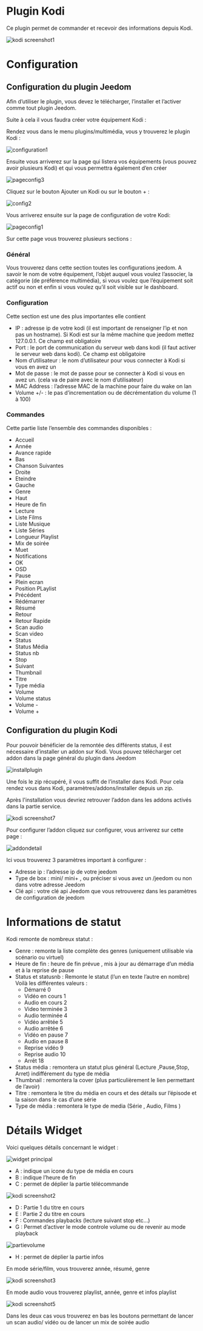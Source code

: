 # Plugin Kodi

Ce plugin permet de commander et recevoir des informations depuis Kodi.

![kodi screenshot1](../images/kodi_screenshot1.jpg)

# Configuration 

## Configuration du plugin Jeedom

Afin d’utiliser le plugin, vous devez le télécharger, l’installer et l’activer comme tout plugin Jeedom.

Suite à cela il vous faudra créer votre équipement Kodi :

Rendez vous dans le menu plugins/multimédia, vous y trouverez le plugin Kodi :

![configuration1](../images/configuration1.jpg)

Ensuite vous arriverez sur la page qui listera vos équipements (vous pouvez avoir plusieurs Kodi) et qui vous permettra également d’en créer

![pageconfig3](../images/pageconfig3.jpg)

Cliquez sur le bouton Ajouter un Kodi ou sur le bouton + :

![config2](../images/config2.jpg)

Vous arriverez ensuite sur la page de configuration de votre Kodi:

![pageconfig1](../images/pageconfig1.jpg)

Sur cette page vous trouverez plusieurs sections :

### Général

Vous trouverez dans cette section toutes les configurations jeedom. A savoir le nom de votre équipement, l’objet auquel vous voulez l’associer, la catégorie (de préférence multimédia), si vous voulez que l’équipement soit actif ou non et enfin si vous voulez qu’il soit visible sur le dashboard.

### Configuration

Cette section est une des plus importantes elle contient

-   IP : adresse ip de votre kodi (il est important de renseigner l’ip et non pas un hostname). Si Kodi est sur la même machine que jeedom mettez 127.0.0.1. Ce champ est obligatoire
-   Port : le port de communication du serveur web dans kodi (il faut activer le serveur web dans kodi). Ce champ est obligatoire
-   Nom d’utilisateur : le nom d’utilisateur pour vous connecter à Kodi si vous en avez un
-   Mot de passe : le mot de passe pour se connecter à Kodi si vous en avez un. (cela va de paire avec le nom d’utilisateur)
-   MAC Address : l’adresse MAC de la machine pour faire du wake on lan
-   Volume +/- : le pas d’incrementation ou de décrémentation du volume (1 à 100)

### Commandes

Cette partie liste l’ensemble des commandes disponibles :

-   Accueil
-   Année
-   Avance rapide
-   Bas
-   Chanson Suivantes
-   Droite
-   Eteindre
-   Gauche
-   Genre
-   Haut
-   Heure de fin
-   Lecture
-   Liste Films
-   Liste Musique
-   Liste Séries
-   Longueur Playlist
-   Mix de soirée
-   Muet
-   Notifications
-   OK
-   OSD
-   Pause
-   Plein ecran
-   Position PLaylist
-   Précédent
-   Rédémarrer
-   Résumé
-   Retour
-   Retour Rapide
-   Scan audio
-   Scan video
-   Status
-   Status Média
-   Status nb
-   Stop
-   Suivant
-   Thumbnail
-   Titre
-   Type média
-   Volume
-   Volume status
-   Volume -
-   Volume \+

## Configuration du plugin Kodi

Pour pouvoir bénéficier de la remontée des différents status, il est nécessaire d’installer un addon sur Kodi. Vous pouvez télécharger cet addon dans la page général du plugin dans Jeedom

![installplugin](../images/installplugin.jpg)

Une fois le zip récupéré, il vous suffit de l’installer dans Kodi. Pour cela rendez vous dans Kodi, paramètres/addons/installer depuis un zip.

Après l'installation vous devriez retrouver l’addon dans les addons activés dans la partie service.

![kodi screenshot7](../images/kodi_screenshot7.jpg)

Pour configurer l’addon cliquez sur configurer, vous arriverez sur cette page :

![addondetail](../images/addondetail.jpg)

Ici vous trouverez 3 paramètres important à configurer :

-   Adresse ip : l’adresse ip de votre jeedom
-   Type de box : mini/ mini+ , ou préciser si vous avez un /jeedom ou non dans votre adresse Jeedom
-   Clé api : votre clé api Jeedom que vous retrouverez dans les paramètres de configuration de jeedom

# Informations de statut 

Kodi remonte de nombreux statut :

-   Genre : remonte la liste complète des genres (uniquement utilisable via scénario ou virtuel)
-   Heure de fin : heure de fin prévue , mis à jour au démarrage d’un média et à la reprise de pause
-   Status et statusnb : Remonte le statut (l’un en texte l’autre en nombre) Voilà les différentes valeurs :
    - Démarré   0
    - Vidéo en cours  1
    - Audio en cours  2
    - Video terminée  3
    - Audio terminée  4
    - Vidéo arrêtée   5
    - Audio arrêtée   6
    - Vidéo en pause  7
    - Audio en pause  8
    - Reprise vidéo   9
    - Reprise audio   10
    - Arrêt   18
-   Status média : remontera un statut plus général (Lecture ,Pause,Stop, Arret) indifférement du type de média
-   Thumbnail : remontera la cover (plus particulièrement le lien permettant de l’avoir)
-   Titre : remontera le titre du média en cours et des détails sur l’épisode et la saison dans le cas d’une série
-   Type de média : remontera le type de media (Série , Audio, Films )

# Détails Widget 

Voici quelques détails concernant le widget :

![widget principal](../images/widget-principal.jpg)

-   A : indique un icone du type de média en cours
-   B : indique l’heure de fin
-   C : permet de déplier la partie télécommande

![kodi screenshot2](../images/kodi_screenshot2.jpg)

-   D : Partie 1 du titre en cours
-   E : Partie 2 du titre en cours
-   F : Commandes playbacks (lecture suivant stop etc…)
-   G : Permet d’activer le mode controle volume ou de revenir au mode playback

![partievolume](../images/partievolume.jpg)

-   H : permet de déplier la partie infos

En mode série/film, vous trouverez année, résumé, genre

![kodi screenshot3](../images/kodi_screenshot3.jpg)

En mode audio vous trouverez playlist, année, genre et infos playlist

![kodi screenshot5](../images/kodi_screenshot5.jpg)

Dans les deux cas vous trouverez en bas les boutons permettant de lancer un scan audio/ vidéo ou de lancer un mix de soirée audio


